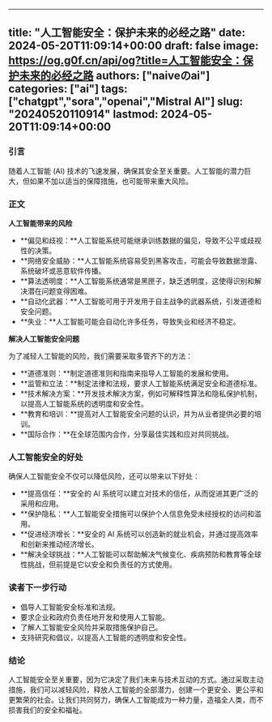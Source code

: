 
---
title: "人工智能安全：保护未来的必经之路"
date: 2024-05-20T11:09:14+00:00
draft: false
image: https://og.g0f.cn/api/og?title=人工智能安全：保护未来的必经之路
authors: ["naiveのai"]
categories: ["ai"]
tags: ["chatgpt","sora","openai","Mistral AI"]
slug: "20240520110914"
lastmod: 2024-05-20T11:09:14+00:00
---
### 引言

随着人工智能 (AI) 技术的飞速发展，确保其安全至关重要。人工智能的潜力巨大，但如果不加以适当的保障措施，也可能带来重大风险。

### 正文

**人工智能带来的风险**

* **偏见和歧视：**人工智能系统可能继承训练数据的偏见，导致不公平或歧视性的决策。
* **网络安全威胁：**人工智能系统容易受到黑客攻击，可能会导致数据泄露、系统破坏或恶意软件传播。
* **算法透明度：**人工智能系统通常是黑匣子，缺乏透明度，这使得识别和解决潜在问题变得困难。
* **自动化武器：**人工智能可用于开发用于自主战争的武器系统，引发道德和安全问题。
* **失业：**人工智能可能会自动化许多任务，导致失业和经济不稳定。

**解决人工智能安全问题**

为了减轻人工智能的风险，我们需要采取多管齐下的方法：

* **道德准则：**制定道德准则和指南来指导人工智能的发展和使用。
* **监管和立法：**制定法律和法规，要求人工智能系统满足安全和道德标准。
* **技术解决方案：**开发技术解决方案，例如可解释性算法和隐私保护机制，以提高人工智能系统的透明度和安全性。
* **教育和培训：**提高对人工智能安全问题的认识，并为从业者提供必要的培训。
* **国际合作：**在全球范围内合作，分享最佳实践和应对共同挑战。

### 人工智能安全的好处

确保人工智能安全不仅可以降低风险，还可以带来以下好处：

* **提高信任：**安全的 AI 系统可以建立对技术的信任，从而促进其更广泛的采用和应用。
* **保护隐私：**人工智能安全措施可以保护个人信息免受未经授权的访问和滥用。
* **促进经济增长：**安全的 AI 系统可以创造新的就业机会，并通过提高效率和创新来推动经济增长。
* **解决全球挑战：**人工智能可以帮助解决气候变化、疾病预防和教育等全球性挑战，但前提是它以安全和负责任的方式使用。

### 读者下一步行动

* 倡导人工智能安全标准和法规。
* 要求企业和政府负责任地开发和使用人工智能。
* 了解人工智能安全风险并采取措施保护自己。
* 支持研究和倡议，以提高人工智能的透明度和安全性。

### 结论

人工智能安全至关重要，因为它决定了我们未来与技术互动的方式。通过采取主动措施，我们可以减轻风险，释放人工智能的全部潜力，创建一个更安全、更公平和更繁荣的社会。让我们共同努力，确保人工智能成为一种力量，造福全人类，而不损害我们的安全和福祉。